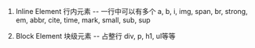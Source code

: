 1. Inline Element 行内元素 -- 一行中可以有多个
a, b, i, img, span, br, strong, em, abbr, cite, time, mark, small, sub, sup

2. Block Element 块级元素 -- 占整行
div, p, h1, ul等等
